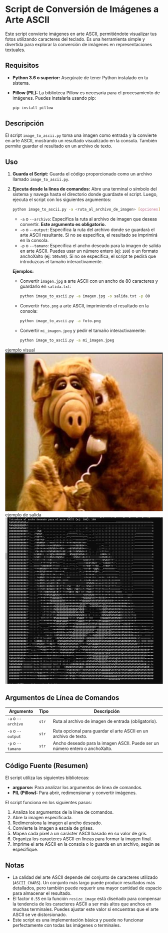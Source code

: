 
# Script de Conversión de Imágenes a Arte ASCII

Este script convierte imágenes en arte ASCII, permitiéndote visualizar tus fotos utilizando caracteres del teclado.  Es una herramienta simple y divertida para explorar la conversión de imágenes en representaciones textuales.

## Requisitos

*   **Python 3.6 o superior:** Asegúrate de tener Python instalado en tu sistema.
*   **Pillow (PIL):** La biblioteca Pillow es necesaria para el procesamiento de imágenes.  Puedes instalarla usando pip:

    ```bash
    pip install pillow
    ```

## Descripción

El script `image_to_ascii.py` toma una imagen como entrada y la convierte en arte ASCII, mostrando un resultado visualizado en la consola.  También permite guardar el resultado en un archivo de texto.

## Uso

1.  **Guarda el Script:** Guarda el código proporcionado como un archivo llamado `image_to_ascii.py`.
2.  **Ejecuta desde la línea de comandos:** Abre una terminal o símbolo del sistema y navega hasta el directorio donde guardaste el script. Luego, ejecuta el script con los siguientes argumentos:

    ```bash
    python image_to_ascii.py -a <ruta_al_archivo_de_imagen> [opciones]
    ```

    *   `-a` o `--archivo`:  Especifica la ruta al archivo de imagen que deseas convertir.  **Este argumento es obligatorio.**
    *   `-o` o `--output`: Especifica la ruta del archivo donde se guardará el arte ASCII resultante. Si no se especifica, el resultado se imprimirá en la consola.
    *   `-p` o `--tamano`: Especifica el ancho deseado para la imagen de salida en arte ASCII.  Puedes usar un número entero (ej: `100`) o un formato anchoXalto (ej: `100x50`). Si no se especifica, el script te pedirá que introduzcas el tamaño interactivamente.

    **Ejemplos:**

    *   Convertir `imagen.jpg` a arte ASCII con un ancho de 80 caracteres y guardarlo en `salida.txt`:
        ```bash
        python image_to_ascii.py -a imagen.jpg -o salida.txt -p 80
        ```

    *   Convertir `foto.png` a arte ASCII, imprimiendo el resultado en la consola:
        ```bash
        python image_to_ascii.py -a foto.png
        ```

    *   Convertir `mi_imagen.jpeg` y pedir el tamaño interactivamente:
         ```bash
         python image_to_ascii.py -a mi_imagen.jpeg
         ```

ejemplo visual
![./demo/img.png](./demo/img.png)
ejemplo de salida
![./img/poc.png](./img/poc.png)

## Argumentos de Línea de Comandos

| Argumento     | Tipo      | Descripción                                                                |
|---------------|-----------|----------------------------------------------------------------------------|
| `-a` o `--archivo` | `str`     | Ruta al archivo de imagen de entrada (obligatorio).                       |
| `-o` o `--output` | `str`     | Ruta opcional para guardar el arte ASCII en un archivo de texto.          |
| `-p` o `--tamano` | `str`     | Ancho deseado para la imagen ASCII. Puede ser un número entero o anchoXalto.|

## Código Fuente (Resumen)

El script utiliza las siguientes bibliotecas:

*   **argparse:** Para analizar los argumentos de línea de comandos.
*   **PIL (Pillow):**  Para abrir, redimensionar y convertir imágenes.

El script funciona en los siguientes pasos:

1.  Analiza los argumentos de la línea de comandos.
2.  Abre la imagen especificada.
3.  Redimensiona la imagen al ancho deseado.
4.  Convierte la imagen a escala de grises.
5.  Mapea cada píxel a un carácter ASCII basado en su valor de gris.
6.  Organiza los caracteres ASCII en líneas para formar la imagen final.
7.  Imprime el arte ASCII en la consola o lo guarda en un archivo, según se especifique.

## Notas

*   La calidad del arte ASCII depende del conjunto de caracteres utilizado (`ASCII_CHARS`). Un conjunto más largo puede producir resultados más detallados, pero también puede requerir una mayor cantidad de espacio para almacenar el resultado.
*   El factor `0.55` en la función `resize_image` está diseñado para compensar la tendencia de los caracteres ASCII a ser más altos que anchos en muchas terminales.  Puedes ajustar este valor si encuentras que el arte ASCII se ve distorsionado.
*   Este script es una implementación básica y puede no funcionar perfectamente con todas las imágenes o terminales.
 